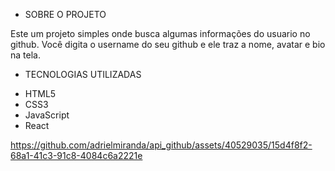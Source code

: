 * SOBRE O PROJETO
  
Este um projeto simples onde busca algumas informações do usuario no github.
Você digita o username do seu github e ele traz a nome, avatar e bio na tela.

* TECNOLOGIAS UTILIZADAS

- HTML5
- CSS3
- JavaScript 
- React

https://github.com/adrielmiranda/api_github/assets/40529035/15d4f8f2-68a1-41c3-91c8-4084c6a2221e

